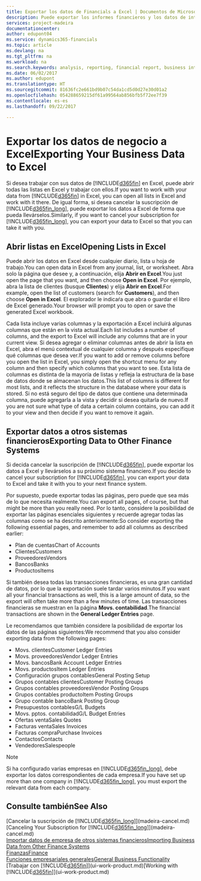 ```yaml
---
title: Exportar los datos de Financials a Excel | Documentos de Microsoft
description: Puede exportar los informes financieros y los datos de inteligencia empresarial desde Dynamics 365 for Financials a Excel, o abrir los datos de Financials en Excel.
services: project-madeira
documentationcenter: 
author: edupont04
ms.service: dynamics365-financials
ms.topic: article
ms.devlang: na
ms.tgt_pltfrm: na
ms.workload: na
ms.search.keywords: analysis, reporting, financial report, business intelligence, BI, Excel
ms.date: 06/02/2017
ms.author: edupont
ms.translationtype: HT
ms.sourcegitcommit: 81636fc2e661bd9b07c54da1cd5d0d27e30d01a2
ms.openlocfilehash: 054288659215df61a99564ab856bfb5f72ee7f39
ms.contentlocale: es-es
ms.lasthandoff: 09/22/2017

---
```

# <a name="exporting-your-business-data-to-excel"></a><span data-ttu-id="6e0cd-103">Exportar los datos de negocio a Excel</span><span class="sxs-lookup"><span data-stu-id="6e0cd-103">Exporting Your Business Data to Excel</span></span>
<span data-ttu-id="6e0cd-104">Si desea trabajar con sus datos de [!INCLUDE[d365fin](includes/d365fin_md.md)] en Excel, puede abrir todas las listas en Excel y trabajar con ellos.</span><span class="sxs-lookup"><span data-stu-id="6e0cd-104">If you want to work with your data from [!INCLUDE[d365fin](includes/d365fin_md.md)] in Excel, you can open all lists in Excel and work with it there.</span></span> <span data-ttu-id="6e0cd-105">De igual forma, si desea cancelar la suscripción de [!INCLUDE[d365fin_long](includes/d365fin_long_md.md)], puede exportar los datos a Excel de forma que pueda llevárselos.</span><span class="sxs-lookup"><span data-stu-id="6e0cd-105">Similarly, if you want to cancel your subscription for [!INCLUDE[d365fin_long](includes/d365fin_long_md.md)], you can export your data to Excel so that you can take it with you.</span></span>

## <a name="opening-lists-in-excel"></a><span data-ttu-id="6e0cd-106">Abrir listas en Excel</span><span class="sxs-lookup"><span data-stu-id="6e0cd-106">Opening Lists in Excel</span></span>
<span data-ttu-id="6e0cd-107">Puede abrir los datos en Excel desde cualquier diario, lista u hoja de trabajo.</span><span class="sxs-lookup"><span data-stu-id="6e0cd-107">You can open data in Excel from any journal, list, or worksheet.</span></span> <span data-ttu-id="6e0cd-108">Abra solo la página que desee y, a continuación, elija **Abrir en Excel**.</span><span class="sxs-lookup"><span data-stu-id="6e0cd-108">You just open the page that you want, and then choose **Open in Excel**.</span></span> <span data-ttu-id="6e0cd-109">Por ejemplo, abra la lista de clientes (busque **Clientes**) y elija **Abrir en Excel**.</span><span class="sxs-lookup"><span data-stu-id="6e0cd-109">For example, open the list of customers (search for **Customers**), and then choose **Open in Excel**.</span></span> <span data-ttu-id="6e0cd-110">El explorador le indicaŕa que abra o guardar el libro de Excel generado.</span><span class="sxs-lookup"><span data-stu-id="6e0cd-110">Your browser will prompt you to open or save the generated Excel workbook.</span></span>  

<span data-ttu-id="6e0cd-111">Cada lista incluye varias columnas y la exportación a Excel incluirá algunas columnas que están en la vista actual.</span><span class="sxs-lookup"><span data-stu-id="6e0cd-111">Each list includes a number of columns, and the export to Excel will include any columns that are in your current view.</span></span> <span data-ttu-id="6e0cd-112">Si desea agregar o eliminar columnas antes de abrir la lista en Excel, abra el menú contextual de cualquier columna y después especifique qué columnas que desea ver.</span><span class="sxs-lookup"><span data-stu-id="6e0cd-112">If you want to add or remove columns before you open the list in Excel, you simply open the shortcut menu for any column and then specify which columns that you want to see.</span></span> <span data-ttu-id="6e0cd-113">Esta lista de columnas es distinta de la mayoría de listas y refleja la estructura de la base de datos donde se almacenan los datos.</span><span class="sxs-lookup"><span data-stu-id="6e0cd-113">This list of columns is different for most lists, and it reflects the structure in the database where your data is stored.</span></span> <span data-ttu-id="6e0cd-114">Si no está seguro del tipo de datos que contiene una determinada columna, puede agregarla a la vista y decidir si desea quitarla de nuevo.</span><span class="sxs-lookup"><span data-stu-id="6e0cd-114">If you are not sure what type of data a certain column contains, you can add it to your view and then decide if you want to remove it again.</span></span>  

## <a name="exporting-data-to-other-finance-systems"></a><span data-ttu-id="6e0cd-115">Exportar datos a otros sistemas financieros</span><span class="sxs-lookup"><span data-stu-id="6e0cd-115">Exporting Data to Other Finance Systems</span></span>
<span data-ttu-id="6e0cd-116">Si decida cancelar la suscripción de [!INCLUDE[d365fin](includes/d365fin_md.md)], puede exportar los datos a Excel y llevárselos a su próximo sistema financiero.</span><span class="sxs-lookup"><span data-stu-id="6e0cd-116">If you decide to cancel your subscription for [!INCLUDE[d365fin](includes/d365fin_md.md)], you can export your data to Excel and take it with you to your next finance system.</span></span>  

<span data-ttu-id="6e0cd-117">Por supuesto, puede exportar todas las páginas, pero puede que sea más de lo que necesita realmente.</span><span class="sxs-lookup"><span data-stu-id="6e0cd-117">You can export all pages, of course, but that might be more than you really need.</span></span> <span data-ttu-id="6e0cd-118">Por lo tanto, considere la posibilidad de exportar las páginas esenciales siguientes y recuerde agregar todas las columnas como se ha descrito anteriormente:</span><span class="sxs-lookup"><span data-stu-id="6e0cd-118">So consider exporting the following essential pages, and remember to add all columns as described earlier:</span></span>  

* <span data-ttu-id="6e0cd-119">Plan de cuentas</span><span class="sxs-lookup"><span data-stu-id="6e0cd-119">Chart of Accounts</span></span>  
* <span data-ttu-id="6e0cd-120">Clientes</span><span class="sxs-lookup"><span data-stu-id="6e0cd-120">Customers</span></span>  
* <span data-ttu-id="6e0cd-121">Proveedores</span><span class="sxs-lookup"><span data-stu-id="6e0cd-121">Vendors</span></span>  
* <span data-ttu-id="6e0cd-122">Bancos</span><span class="sxs-lookup"><span data-stu-id="6e0cd-122">Banks</span></span>  
* <span data-ttu-id="6e0cd-123">Productos</span><span class="sxs-lookup"><span data-stu-id="6e0cd-123">Items</span></span>  

<span data-ttu-id="6e0cd-124">Si también desea todas las transacciones financieras, es una gran cantidad de datos, por lo que la exportación suele tardar varios minutos.</span><span class="sxs-lookup"><span data-stu-id="6e0cd-124">If you want all your financial transactions as well, this is a large amount of data, so the export will often take more than a few minutes of time.</span></span> <span data-ttu-id="6e0cd-125">Las transacciones financieras se muestran en la página **Movs. contabilidad**.</span><span class="sxs-lookup"><span data-stu-id="6e0cd-125">The financial transactions are shown in the **General Ledger Entries** page.</span></span>  

<span data-ttu-id="6e0cd-126">Le recomendamos que también considere la posibilidad de exportar los datos de las páginas siguientes:</span><span class="sxs-lookup"><span data-stu-id="6e0cd-126">We recommend that you also consider exporting data from the following pages:</span></span>  

* <span data-ttu-id="6e0cd-127">Movs. clientes</span><span class="sxs-lookup"><span data-stu-id="6e0cd-127">Customer Ledger Entries</span></span>  
* <span data-ttu-id="6e0cd-128">Movs. proveedores</span><span class="sxs-lookup"><span data-stu-id="6e0cd-128">Vendor Ledger Entries</span></span>  
* <span data-ttu-id="6e0cd-129">Movs. bancos</span><span class="sxs-lookup"><span data-stu-id="6e0cd-129">Bank Account Ledger Entries</span></span>  
* <span data-ttu-id="6e0cd-130">Movs. productos</span><span class="sxs-lookup"><span data-stu-id="6e0cd-130">Item Ledger Entries</span></span>  
* <span data-ttu-id="6e0cd-131">Configuración grupos contables</span><span class="sxs-lookup"><span data-stu-id="6e0cd-131">General Posting Setup</span></span>  
* <span data-ttu-id="6e0cd-132">Grupos contables clientes</span><span class="sxs-lookup"><span data-stu-id="6e0cd-132">Customer Posting Groups</span></span>  
* <span data-ttu-id="6e0cd-133">Grupos contables proveedores</span><span class="sxs-lookup"><span data-stu-id="6e0cd-133">Vendor Posting Groups</span></span>  
* <span data-ttu-id="6e0cd-134">Grupos contables producto</span><span class="sxs-lookup"><span data-stu-id="6e0cd-134">Item Posting Groups</span></span>  
* <span data-ttu-id="6e0cd-135">Grupo contable banco</span><span class="sxs-lookup"><span data-stu-id="6e0cd-135">Bank Posting Group</span></span>  
* <span data-ttu-id="6e0cd-136">Presupuestos contables</span><span class="sxs-lookup"><span data-stu-id="6e0cd-136">G/L Budgets</span></span>  
* <span data-ttu-id="6e0cd-137">Movs. pptos. contabilidad</span><span class="sxs-lookup"><span data-stu-id="6e0cd-137">G/L Budget Entries</span></span>  
* <span data-ttu-id="6e0cd-138">Ofertas venta</span><span class="sxs-lookup"><span data-stu-id="6e0cd-138">Sales Quotes</span></span>  
* <span data-ttu-id="6e0cd-139">Facturas venta</span><span class="sxs-lookup"><span data-stu-id="6e0cd-139">Sales Invoices</span></span>  
* <span data-ttu-id="6e0cd-140">Facturas compra</span><span class="sxs-lookup"><span data-stu-id="6e0cd-140">Purchase Invoices</span></span>  
* <span data-ttu-id="6e0cd-141">Contactos</span><span class="sxs-lookup"><span data-stu-id="6e0cd-141">Contacts</span></span>  
* <span data-ttu-id="6e0cd-142">Vendedores</span><span class="sxs-lookup"><span data-stu-id="6e0cd-142">Salespeople</span></span>  

> [!NOTE]  
>   <span data-ttu-id="6e0cd-143">Si ha configurado varias empresas en [!INCLUDE[d365fin_long](includes/d365fin_long_md.md)], debe exportar los datos correspondientes de cada empresa.</span><span class="sxs-lookup"><span data-stu-id="6e0cd-143">If you have set up more than one company in [!INCLUDE[d365fin_long](includes/d365fin_long_md.md)], you must export the relevant data from each company.</span></span>

## <a name="see-also"></a><span data-ttu-id="6e0cd-144">Consulte también</span><span class="sxs-lookup"><span data-stu-id="6e0cd-144">See Also</span></span>
<span data-ttu-id="6e0cd-145">[Cancelar la suscripción de [!INCLUDE[d365fin_long](includes/d365fin_long_md.md)]](madeira-cancel.md)</span><span class="sxs-lookup"><span data-stu-id="6e0cd-145">[Canceling Your Subscription for [!INCLUDE[d365fin_long](includes/d365fin_long_md.md)]](madeira-cancel.md)</span></span>  
[<span data-ttu-id="6e0cd-146">Importar datos de empresa de otros sistemas financieros</span><span class="sxs-lookup"><span data-stu-id="6e0cd-146">Importing Business Data from Other Finance Systems</span></span>](upload-data.md)  
[<span data-ttu-id="6e0cd-147">Finanzas</span><span class="sxs-lookup"><span data-stu-id="6e0cd-147">Finance</span></span>](finance.md)  
[<span data-ttu-id="6e0cd-148">Funciones empresariales generales</span><span class="sxs-lookup"><span data-stu-id="6e0cd-148">General Business Functionality</span></span>](ui-across-business-areas.md)  
<span data-ttu-id="6e0cd-149">[Trabajar con [!INCLUDE[d365fin](includes/d365fin_md.md)]](ui-work-product.md)</span><span class="sxs-lookup"><span data-stu-id="6e0cd-149">[Working with [!INCLUDE[d365fin](includes/d365fin_md.md)]](ui-work-product.md)</span></span>  

